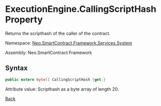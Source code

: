 # ExecutionEngine.CallingScriptHash Property

Returns the scripthash of the caller of the contract.

Namespace: [Neo.SmartContract.Framework.Services.System](../../System.md)

Assembly: Neo.SmartContract.Framework

## Syntax

```c#
public extern byte[] CallingScriptHash {get;}
```

Attribute value: Scripthash as a byte array of length 20.



[Back](../ExecutionEngine.md)
